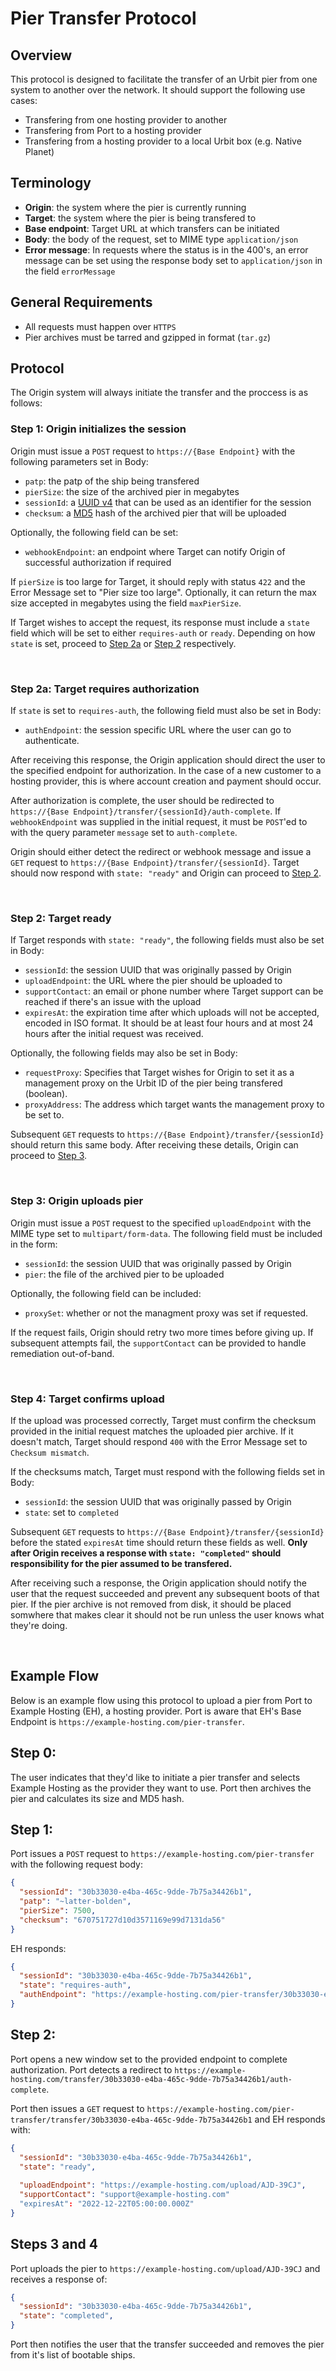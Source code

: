 # Pier Transfer Protocol

## Overview
This protocol is designed to facilitate the transfer of an Urbit pier from one system to another over the network. It should support the following use cases:
- Transfering from one hosting provider to another
- Transfering from Port to a hosting provider
- Transfering from a hosting provider to a local Urbit box (e.g. Native Planet)

## Terminology
- **Origin**: the system where the pier is currently running
- **Target**: the system where the pier is being transfered to
- **Base endpoint**: Target URL at which transfers can be initiated
- **Body**: the body of the request, set to MIME type `application/json`
- **Error message**: In requests where the status is in the 400's, an error message can be set using the response body set to `application/json` in the field `errorMessage`

## General Requirements
- All requests must happen over `HTTPS`
- Pier archives must be tarred and gzipped in format (`tar.gz`)

## Protocol
The Origin system will always initiate the transfer and the proccess is as follows:

### Step 1: Origin initializes the session
Origin must issue a `POST` request to `https://{Base Endpoint}` with the following parameters set in Body:

- `patp`: the patp of the ship being transfered
- `pierSize`: the size of the archived pier in megabytes
- `sessionId`: a [UUID v4](https://en.wikipedia.org/wiki/Universally_unique_identifier#Version_4_(random)) that can be used as an identifier for the session
- `checksum`: a [MD5](https://en.wikipedia.org/wiki/MD5) hash of the archived pier that will be uploaded

Optionally, the following field can be set:
- `webhookEndpoint`: an endpoint where Target can notify Origin of successful authorization if required

If `pierSize` is too large for Target, it should reply with status `422` and the Error Message set to "Pier size too large". Optionally, it can return
the max size accepted in megabytes using the field `maxPierSize`.

If Target wishes to accept the request, its response must include a `state` field which will be set to either `requires-auth` or `ready`. Depending on
how `state` is set, proceed to [Step 2a](#step-2a-target-requires-authorization) or [Step 2](#step-2-target-ready) respectively.

<br/>

### Step 2a: Target requires authorization
If `state` is set to `requires-auth`, the following field must also be set in Body:
- `authEndpoint`: the session specific URL where the user can go to authenticate.

After receiving this response, the Origin application should direct the user to the specified endpoint for authorization. In the case of a new
customer to a hosting provider, this is where account creation and payment should occur. 

After authorization is complete, the user should be redirected
to `https://{Base Endpoint}/transfer/{sessionId}/auth-complete`. If `webhookEndpoint` was supplied in the initial request, it must be `POST`'ed to with the query parameter `message` set to `auth-complete`. 

Origin should either detect the redirect or webhook message and issue a `GET` request to `https://{Base Endpoint}/transfer/{sessionId}`. Target should now respond with `state: "ready"` and Origin can proceed to [Step 2](#step-2-target-ready).

<br/>

### Step 2: Target ready
If Target responds with `state: "ready"`, the following fields must also be set in Body:
- `sessionId`: the session UUID that was originally passed by Origin
- `uploadEndpoint`: the URL where the pier should be uploaded to
- `supportContact`: an email or phone number where Target support can be reached if there's an issue with the upload
- `expiresAt`: the expiration time after which uploads will not be accepted, encoded in ISO format. It should be at least four hours and at most 24 hours after the initial request was received.

Optionally, the following fields may also be set in Body:
- `requestProxy`: Specifies that Target wishes for Origin to set it as a management proxy on the Urbit ID of the pier being transfered (boolean).
- `proxyAddress`: The address which target wants the management proxy to be set to.

Subsequent `GET` requests to `https://{Base Endpoint}/transfer/{sessionId}` should return this same body. After receiving these details, Origin can proceed to [Step 3](#step-3-origin-uploads-pier).

<br/>

### Step 3: Origin uploads pier
Origin must issue a `POST` request to the specified `uploadEndpoint` with the MIME type set to `multipart/form-data`. The following field must
be included in the form:
- `sessionId`: the session UUID that was originally passed by Origin
- `pier`: the file of the archived pier to be uploaded

Optionally, the following field can be included:
- `proxySet`: whether or not the managment proxy was set if requested.

If the request fails, Origin should retry two more times before giving up. If subsequent attempts fail, the `supportContact` can be provided to handle
remediation out-of-band.

<br/>

### Step 4: Target confirms upload
If the upload was processed correctly, Target must confirm the checksum provided in the initial request matches the uploaded pier archive. If it doesn't
match, Target should respond `400` with the Error Message set to `Checksum mismatch`.

If the checksums match, Target must respond with the following fields set in Body:
- `sessionId`: the session UUID that was originally passed by Origin
- `state`: set to `completed`

Subsequent `GET` requests to `https://{Base Endpoint}/transfer/{sessionId}` before the stated `expiresAt` time should return these fields as well. **Only after Origin receives a response with `state: "completed"` should responsibility for the pier assumed to be transfered.**

After receiving such a response, the Origin application should notify the user that the request succeeded and prevent any subsequent boots of that pier. If the pier archive is not removed from disk, it should be placed somwhere that makes clear it should not be run unless the user knows what they're doing.

<br/>

## Example Flow
Below is an example flow using this protocol to upload a pier from Port to Example Hosting (EH), a hosting provider. Port is aware that EH's Base Endpoint is `https://example-hosting.com/pier-transfer`.

## Step 0:
The user indicates that they'd like to initiate a pier transfer and selects Example Hosting as the provider they want to use. Port then archives the
pier and calculates its size and MD5 hash.

## Step 1:
Port issues a `POST` request to `https://example-hosting.com/pier-transfer` with the following request body:

```json
{
  "sessionId": "30b33030-e4ba-465c-9dde-7b75a34426b1",
  "patp": "~latter-bolden",
  "pierSize": 7500,
  "checksum": "670751727d10d3571169e99d7131da56"
}
```

EH responds:
```json
{
  "sessionId": "30b33030-e4ba-465c-9dde-7b75a34426b1",
  "state": "requires-auth",
  "authEndpoint": "https://example-hosting.com/pier-transfer/30b33030-e4ba-465c-9dde-7b75a34426b1/sign-in"
}
```

## Step 2:
Port opens a new window set to the provided endpoint to complete authorization. Port detects a redirect to `https://example-hosting.com/transfer/30b33030-e4ba-465c-9dde-7b75a34426b1/auth-complete`. 

Port then issues a `GET` request to `https://example-hosting.com/pier-transfer/transfer/30b33030-e4ba-465c-9dde-7b75a34426b1` and EH responds with:
```json
{
  "sessionId": "30b33030-e4ba-465c-9dde-7b75a34426b1",
  "state": "ready",
  
  "uploadEndpoint": "https://example-hosting.com/upload/AJD-39CJ",
  "supportContact": "support@example-hosting.com"
  "expiresAt": "2022-12-22T05:00:00.000Z"
}
```

## Steps 3 and 4
Port uploads the pier to `https://example-hosting.com/upload/AJD-39CJ` and receives a response of:
```json
{
  "sessionId": "30b33030-e4ba-465c-9dde-7b75a34426b1",
  "state": "completed",
}
```
Port then notifies the user that the transfer succeeded and removes the pier from it's list of bootable ships.
